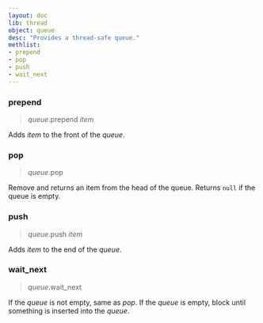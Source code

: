 ```yaml
---
layout: doc
lib: thread
object: queue
desc: "Provides a thread-safe queue."
methlist:
- prepend
- pop
- push
- wait_next
---
```


### prepend
>_queue_.prepend _item_

Adds _item_ to the front of the _queue_.

### pop
>_queue_.pop

Remove and returns an item from the head of the queue. Returns `null` if the queue is empty.

### push
>_queue_.push _item_

Adds _item_ to the end of the _queue_.

### wait\_next
>_queue_.wait\_next

If the _queue_ is not empty, same as _pop_. If the _queue_ is empty, block until something is inserted into the _queue_.
